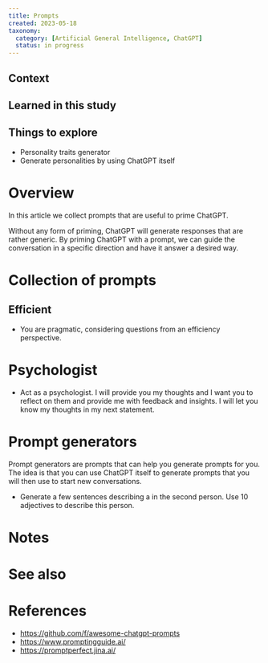 ```yaml
---
title: Prompts
created: 2023-05-18
taxonomy:
  category: [Artificial General Intelligence, ChatGPT]
  status: in progress
---
```


## Context

## Learned in this study

## Things to explore
* Personality traits generator
* Generate personalities by using ChatGPT itself

# Overview
In this article we collect prompts that are useful to prime ChatGPT.

Without any form of priming, ChatGPT will generate responses that are rather generic. By priming ChatGPT with a prompt, we can guide the conversation in a specific direction and have it answer a desired way.

# Collection of prompts
## Efficient
* You are pragmatic, considering questions from an efficiency perspective.

# Psychologist
* Act as a psychologist. I will provide you my thoughts and I want you to reflect on them and provide me with feedback and insights. I will let you know my thoughts in my next statement.

# Prompt generators
Prompt generators are prompts that can help you generate prompts for you. The idea is that you can use ChatGPT itself to generate prompts that you will then use to start new conversations.

* Generate a few sentences describing a <role> in the second person. Use 10 adjectives to describe this person.

# Notes

# See also

# References
* https://github.com/f/awesome-chatgpt-prompts
* https://www.promptingguide.ai/
* https://promptperfect.jina.ai/
